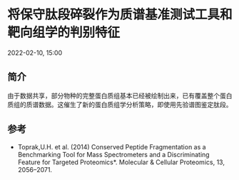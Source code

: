 # 将保守肽段碎裂作为质谱基准测试工具和靶向组学的判别特征

2022-02-10, 15:00

## 简介

由于数据共享，部分物种的完整蛋白质组基本已经被绘制出来，已有覆盖整个蛋白质组的质谱数据。这催生了新的蛋白质组学分析策略，即使用先验谱图鉴定肽段。




## 参考

- Toprak,U.H. et al. (2014) Conserved Peptide Fragmentation as a Benchmarking Tool for Mass Spectrometers and a Discriminating Feature for Targeted Proteomics*. Molecular & Cellular Proteomics, 13, 2056–2071.
